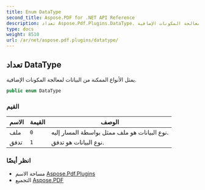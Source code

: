 ```yaml
---
title: Enum DataType
second_title: Aspose.PDF for .NET API Reference
description: تعداد Aspose.Pdf.Plugins.DataType. يمثل الأنواع الممكنة من البيانات لمعالجة المكونات الإضافية
type: docs
weight: 8510
url: /ar/net/aspose.pdf.plugins/datatype/
---
```

## تعداد DataType

يمثل الأنواع الممكنة من البيانات لمعالجة المكونات الإضافية.

```csharp
public enum DataType
```

### القيم

| الاسم | القيمة | الوصف |
| --- | --- | --- |
| ملف | `0` | نوع البيانات هو ملف ممثل بواسطة المسار إليه. |
| تدفق | `1` | نوع البيانات هو تدفق. |

### انظر أيضًا

* مساحة الاسم [Aspose.Pdf.Plugins](../../aspose.pdf.plugins/)
* التجميع [Aspose.PDF](../../)